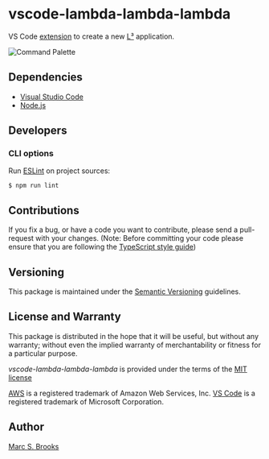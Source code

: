 # vscode-lambda-lambda-lambda

VS Code [extension](https://marketplace.visualstudio.com/VSCode) to create a new [L³](https://github.com/nuxy/lambda-lambda-lambda) application.

![Command Palette](https://raw.githubusercontent.com/nuxy/vscode-lambda-lambda-lambda/master/package.gif)

## Dependencies

- [Visual Studio Code](https://code.visualstudio.com/download)
- [Node.js](https://nodejs.org)

## Developers

### CLI options

Run [ESLint](https://eslint.org/) on project sources:

    $ npm run lint

## Contributions

If you fix a bug, or have a code you want to contribute, please send a pull-request with your changes. (Note: Before committing your code please ensure that you are following the [TypeScript style guide](https://github.com/basarat/typescript-book/blob/master/docs/styleguide/styleguide.md))

## Versioning

This package is maintained under the [Semantic Versioning](https://semver.org) guidelines.

## License and Warranty

This package is distributed in the hope that it will be useful, but without any warranty; without even the implied warranty of merchantability or fitness for a particular purpose.

_vscode-lambda-lambda-lambda_ is provided under the terms of the [MIT license](http://www.opensource.org/licenses/mit-license.php)

[AWS](https://aws.amazon.com) is a registered trademark of Amazon Web Services, Inc. [VS Code](https://code.visualstudio.com/) is a registered trademark of Microsoft Corporation.

## Author

[Marc S. Brooks](https://github.com/nuxy)

